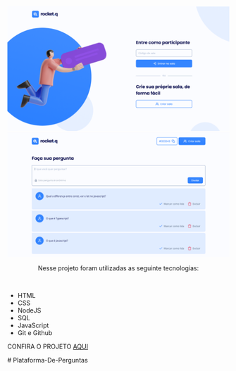 <img src="github/preview-01.png" alt="preview">
<img src="github/preview-02.png" alt="preview">
<p align="center">Nesse projeto foram utilizadas as seguinte tecnologias:</p><br>
<ul>
<li>HTML</li>
<li>CSS</li>
<li>NodeJS</li>
<li>SQL</li>
<li>JavaScript</li>
<li>Git e Github</li>
</ul>

<p>CONFIRA O PROJETO <a href="https://marsinhor.github.io/Plataforma-de-Perguntas" target="_blank">AQUI</a></p>
# Plataforma-De-Perguntas
